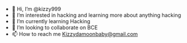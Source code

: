 - 👋 Hi, I’m @kizzy999
- 👀 I’m interested in hacking and learning more about anything hacking
- 🌱 I’m currently learning Hacking
- 💞️ I’m looking to collaborate on BCE
- 📫 How to reach me Kizzydamoonbaby@gmail.com

<!---
kizzy999/kizzy999 is a ✨ special ✨ repository because its `README.md` (this file) appears on your GitHub profile.
You can click the Preview link to take a look at your changes.
--->
